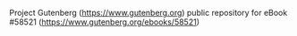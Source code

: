 Project Gutenberg (https://www.gutenberg.org) public repository for
eBook #58521 (https://www.gutenberg.org/ebooks/58521)

